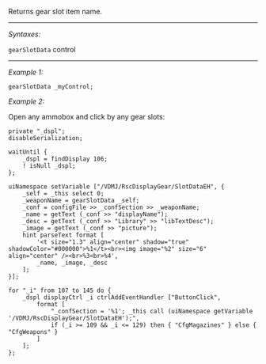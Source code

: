 Returns gear slot item name.


---
*Syntaxes:*

`gearSlotData` control

---
*Example 1:*

```sqf
gearSlotData _myControl;
```

*Example 2:*

Open any ammobox and click by any gear slots:

```sqf
private "_dspl";
disableSerialization;

waitUntil {
	_dspl = findDisplay 106;
	! isNull _dspl;
};

uiNamespace setVariable ["/VDMJ/RscDisplayGear/SlotDataEH", {
	_self = _this select 0;
	_weaponName = gearSlotData _self;
	_conf = configFile >> _confSection >> _weaponName;
	_name = getText (_conf >> "displayName");
	_desc = getText (_conf >> "Library" >> "libTextDesc");
	_image = getText (_conf >> "picture");
	hint parseText format [
		'<t size="1.3" align="center" shadow="true" shadowColor="#000000">%1</t><br><img image="%2" size="6" align="center" /><br>%3<br>%4',
		_name, _image, _desc
	];
}];

for "_i" from 107 to 145 do {
	_dspl displayCtrl _i ctrlAddEventHandler ["ButtonClick",
		format [
			"_confSection = '%1'; _this call (uiNamespace getVariable '/VDMJ/RscDisplayGear/SlotDataEH');",
			if (_i >= 109 && _i <= 129) then { "CfgMagazines" } else { "CfgWeapons" }
		]
	];
};
```